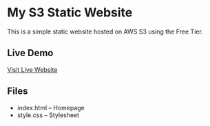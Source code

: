 # My S3 Static Website

This is a simple static website hosted on AWS S3 using the Free Tier.

## Live Demo
[Visit Live Website](http://mbigaawss3.s3-website.eu-north-1.amazonaws.com)

## Files
- index.html – Homepage
- style.css – Stylesheet
